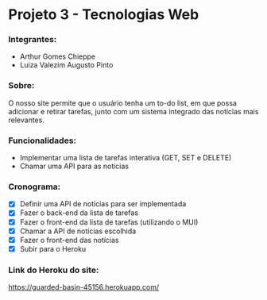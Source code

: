 # Projeto 3 - Tecnologias Web

### Integrantes:
- Arthur Gomes Chieppe
- Luiza Valezim Augusto Pinto

### Sobre:
O nosso site permite que o usuário tenha um to-do list, em que possa adicionar e retirar tarefas, junto com um sistema integrado das notícias mais relevantes.

### Funcionalidades:
- Implementar uma lista de tarefas interativa (GET, SET e DELETE)
- Chamar uma API para as notícias

### Cronograma:
- [x] Definir uma API de notícias para ser implementada 
- [x] Fazer o back-end da lista de tarefas
- [x] Fazer o front-end da lista de tarefas (utilizando o MUI)
- [x] Chamar a API de notícias escolhida
- [x] Fazer o front-end das notícias
- [x] Subir para o Heroku    

### Link do Heroku do site:
https://guarded-basin-45156.herokuapp.com/
